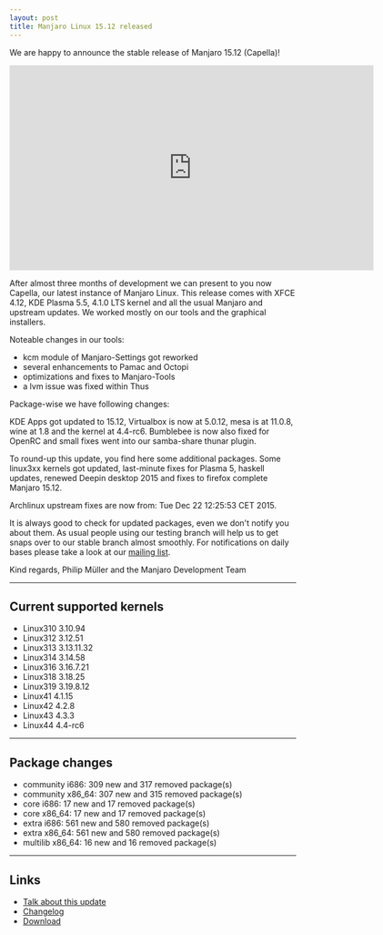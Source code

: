 ```yaml
---
layout: post
title: Manjaro Linux 15.12 released
---
```


We are happy to announce the stable release of Manjaro 15.12 (Capella)!

<iframe width="640" height="360" src="https://www.youtube.com/embed/KNSfwgGbrTA" frameborder="0" allowfullscreen></iframe>

After almost three months of development we can present to you now Capella, our latest instance of Manjaro Linux. This release comes with XFCE 4.12, KDE Plasma 5.5, 4.1.0 LTS kernel and all the usual Manjaro and upstream updates. We worked mostly on our tools and the graphical installers.

Noteable changes in our tools:

* kcm module of Manjaro-Settings got reworked
* several enhancements to Pamac and Octopi
* optimizations and fixes to Manjaro-Tools
* a lvm issue was fixed within Thus

Package-wise we have following changes:

KDE Apps got updated to 15.12, Virtualbox is now at 5.0.12, mesa is at 11.0.8, wine at 1.8 and the kernel at 4.4-rc6. Bumblebee is now also fixed for OpenRC and small fixes went into our samba-share thunar plugin.

To round-up this update, you find here some additional packages. Some linux3xx kernels got updated, last-minute fixes for Plasma 5, haskell updates, renewed Deepin desktop 2015 and fixes to firefox complete Manjaro 15.12.

Archlinux upstream fixes are now from: Tue Dec 22 12:25:53 CET 2015.

It is always good to check for updated packages, even we don't notify you about them. As usual people using our testing branch will help us to get snaps over to our stable branch almost smoothly. For notifications on daily bases please take a look at our [mailing list](https://lists.manjaro.org/pipermail/manjaro-packages).

Kind regards,
Philip Müller and the Manjaro Development Team

----

## Current supported kernels

* Linux310 3.10.94
* Linux312 3.12.51
* Linux313 3.13.11.32
* Linux314 3.14.58
* Linux316 3.16.7.21
* Linux318 3.18.25
* Linux319 3.19.8.12
* Linux41  4.1.15
* Linux42  4.2.8
* Linux43  4.3.3
* Linux44  4.4-rc6

----

## Package changes

* community i686:  309 new and 317 removed package(s)
* community x86_64:  307 new and 315 removed package(s)
* core i686:  17 new and 17 removed package(s)
* core x86_64:  17 new and 17 removed package(s)
* extra i686:  561 new and 580 removed package(s)
* extra x86_64:  561 new and 580 removed package(s)
* multilib x86_64:  16 new and 16 removed package(s)

----

## Links

* [Talk about this update](https://forum.manjaro.org/index.php?topic=29340.0)
* [Changelog](https://lists.manjaro.org/pipermail/manjaro-packages/Week-of-Mon-20151221/005348.html)
* [Download](http://manjaro.github.io/download/)
